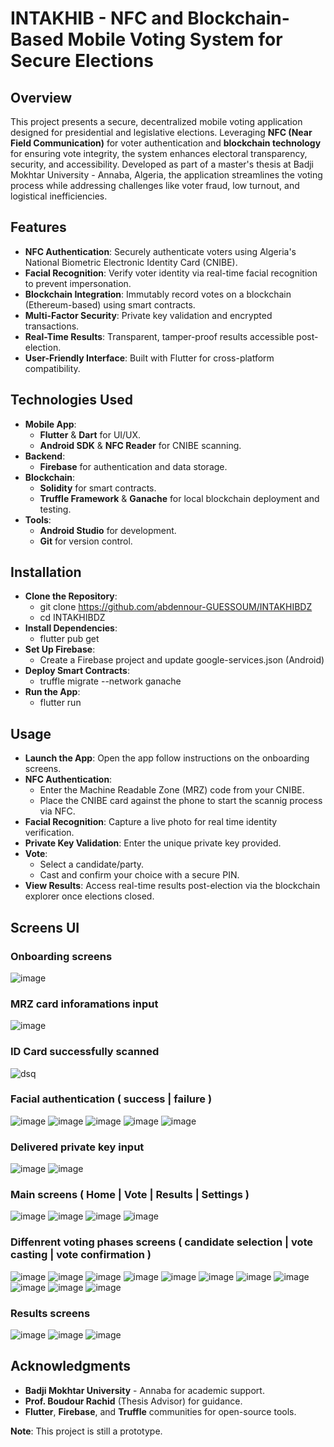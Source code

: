 # INTAKHIB - NFC and Blockchain-Based Mobile Voting System for Secure Elections  

## Overview
This project presents a secure, decentralized mobile voting application designed for presidential and legislative elections. Leveraging **NFC (Near Field Communication)** for voter authentication and **blockchain technology** for ensuring vote integrity, the system enhances electoral transparency, security, and accessibility. Developed as part of a master's thesis at Badji Mokhtar University - Annaba, Algeria, the application streamlines the voting process while addressing challenges like voter fraud, low turnout, and logistical inefficiencies.

## Features
- **NFC Authentication**: Securely authenticate voters using Algeria's National Biometric Electronic Identity Card (CNIBE).
- **Facial Recognition**: Verify voter identity via real-time facial recognition to prevent impersonation.
- **Blockchain Integration**: Immutably record votes on a blockchain (Ethereum-based) using smart contracts.
- **Multi-Factor Security**: Private key validation and encrypted transactions.
- **Real-Time Results**: Transparent, tamper-proof results accessible post-election.
- **User-Friendly Interface**: Built with Flutter for cross-platform compatibility.

## Technologies Used
- **Mobile App**: 
  - **Flutter** & **Dart** for UI/UX.
  - **Android SDK** & **NFC Reader** for CNIBE scanning.
- **Backend**: 
  - **Firebase** for authentication and data storage.
- **Blockchain**: 
  - **Solidity** for smart contracts.
  - **Truffle Framework** & **Ganache** for local blockchain deployment and testing.
- **Tools**: 
  - **Android Studio** for development.
  - **Git** for version control.

## Installation
- **Clone the Repository**:
  - git clone https://github.com/abdennour-GUESSOUM/INTAKHIBDZ
  - cd INTAKHIBDZ
- **Install Dependencies**:
  - flutter pub get
- **Set Up Firebase**:
   - Create a Firebase project and update google-services.json (Android)
- **Deploy Smart Contracts**:
  - truffle migrate --network ganache
- **Run the App**:
  - flutter run

## Usage
- **Launch the App**: Open the app follow instructions on the onboarding screens.
- **NFC Authentication**:
  - Enter the Machine Readable Zone (MRZ) code from your CNIBE.
  - Place the CNIBE card against the phone to  start the scannig process via NFC.
- **Facial Recognition**: Capture a live photo for real time identity verification.
- **Private Key Validation**: Enter the unique private key provided.
- **Vote**:
  - Select a candidate/party.
  - Cast and confirm your choice with a secure PIN.
- **View Results**: Access real-time results post-election via the blockchain explorer once elections closed.


## Screens UI
### Onboarding screens
![image](https://github.com/user-attachments/assets/78ac1ad9-9ce2-466d-84aa-cde46aadd89c)
### MRZ card inforamations input
![image](https://github.com/user-attachments/assets/6c5d1470-8276-431d-a0b4-fbadd636cd88)
### ID Card successfully scanned
![dsq](https://github.com/user-attachments/assets/cfdab863-0cf7-48ed-a78d-4ba2d5caf679)
### Facial authentication ( success | failure )
![image](https://github.com/user-attachments/assets/8325c514-3903-40a1-b9e5-169955c8caba)
![image](https://github.com/user-attachments/assets/81d2079c-d302-4756-8b17-2d11a1a2cbb4)
![image](https://github.com/user-attachments/assets/fac73c09-9344-4f0a-82df-a2e3bfa2a3a1)
![image](https://github.com/user-attachments/assets/5f35ef16-5afb-47d5-944d-abcb2bceabba)
![image](https://github.com/user-attachments/assets/c7d5e2a9-41c1-4edc-b4f1-223a1f75cd20)
### Delivered private key input
![image](https://github.com/user-attachments/assets/a58bfd40-0320-424e-904a-f976c1b62915)
![image](https://github.com/user-attachments/assets/5f6749d8-d9ce-475e-a6a3-015dea9d40a9)
### Main screens ( Home | Vote | Results | Settings )
![image](https://github.com/user-attachments/assets/54fc135f-f6c0-4edb-9d37-7edbcdf8abc8)
![image](https://github.com/user-attachments/assets/817f9445-e090-4f6b-aa67-42bc7ed0e3b0)
![image](https://github.com/user-attachments/assets/643be289-2a8f-40bb-ba2e-30062a4369e4)
![image](https://github.com/user-attachments/assets/2bf218a6-e864-483b-a255-50104dca9022)
### Diffenrent voting phases screens ( candidate selection | vote casting | vote confirmation )
![image](https://github.com/user-attachments/assets/2d2149d7-374f-46c5-8751-6f8f0c474016)
![image](https://github.com/user-attachments/assets/1ad85bbe-9bb1-41e9-9c64-e09062cd656f)
![image](https://github.com/user-attachments/assets/6da4af35-90ee-40a6-8b48-7eae5ccc346f)
![image](https://github.com/user-attachments/assets/412873c4-3b43-4dd3-a824-ea68eadad821)
![image](https://github.com/user-attachments/assets/8f62abf8-f670-49fd-ada5-ebc5050e6df3)
![image](https://github.com/user-attachments/assets/2b900257-6fa6-4e71-ab48-5ea6696e6308)
![image](https://github.com/user-attachments/assets/eaf6d812-f59d-44ed-99e6-fd2f0c833ff2)
![image](https://github.com/user-attachments/assets/9ea36ae6-e2ac-4cf1-a73e-6773641cd623)
![image](https://github.com/user-attachments/assets/7680498c-79c6-4800-80f1-ea82cb8aafe3)
![image](https://github.com/user-attachments/assets/ecc42267-43b8-428d-8844-d09333491d13)
![image](https://github.com/user-attachments/assets/520d835f-011d-4b3a-904e-e5c4a8f7b505)
### Results screens
![image](https://github.com/user-attachments/assets/8298d745-9dbe-4530-bbaf-59a4573aad71)
![image](https://github.com/user-attachments/assets/4ce120c5-b78b-4137-a187-818431e05b79)
![image](https://github.com/user-attachments/assets/20981f34-b538-4b1d-8696-d9543b951ecc)

## Acknowledgments
- **Badji Mokhtar University** - Annaba for academic support.
- **Prof. Boudour Rachid** (Thesis Advisor) for guidance.
- **Flutter**, **Firebase**, and **Truffle** communities for open-source tools.

**Note**: This project is still a prototype.



   
   




   




